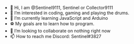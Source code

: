 - 👋 Hi, I am @Sentinel9111, Sentinel or Collector9111
- 👀 I’m interested in coding, gaming and playing the drums.
- 🌱 I’m currently learning JavaScript and Arduino
- ⚽ My goals are to learn how to program.
- 💞️ I’m looking to collaborate on nothing right now
- 📫 How to reach me Discord: Sentinel#3827
<!---
Sentinel9111/Sentinel9111 is a ✨ special ✨ repository because its `README.md` (this file) appears on your GitHub profile.
You can click the Preview link to take a look at your changes.
--->
